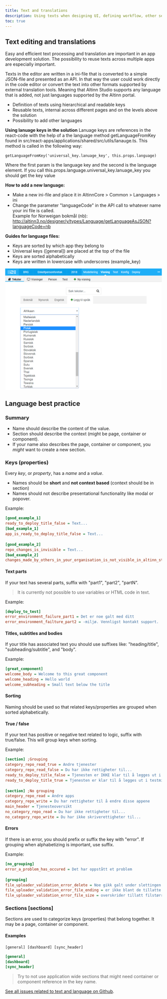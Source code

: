 ```yaml
---
title: Text and translations
description: Using texts when designing UI, defining workflow, other settings, deploy, and more.
toc: true
---
```


## Text editing and translations

Easy and efficient text processing and translation are important in an app development solution. The possibility to reuse texts across
multiple apps are especially important.

Texts in the editor are written in a ini-file that is converted to a simple JSON-file and presented as an API. In that way
the user could work directly in the code editor or convert the text into other formats supported by external translation tools. 
Meaning that Altinn Studio supports any language that is added, not just languages supported by the Altinn portal.

- Definition of texts using hierarchical and readable keys
- Reusable texts, internal across different pages and on the levels above the solution
- Possibility to add other languages

**Using lanuage keys in the solution**
Lanuage keys are references in the react-code with the help of a the language method getLanguageFromKey found in src/react-apps/applications/shared/src/utils/lanauge.ts. 
This method is called in the following way: 

```
getLanguageFromKey('universal_key.lanuage_key', this.props.language)
```
Where the first param is the language key and the second is the language element. If you call this.props.language.universal_key.lanuage_key you should get the key value

**How to add a new language:**

- Make a new ini-file and place it in AltinnCore > Common > Languages > ini
- Change the parameter "languageCode" in the  API call to whatever name your ini file is called. <br/>
    Example for Norweigan bokmål (nb): <br/>
    http://altinn3.no/designer/y/types/Language/getLanguageAsJSON?languageCode=nb

**Guides for language files:**

- Keys are sorted by which app they belong to
- Universal keys ([general]) are placed at the top of the file
- Keys are sorted alphabetically
- Keys are written in lowercase with underscores (example_key)

![Editor for oversetting av tekster](oversetting.png?width=1000 "Editor for oversetting av tekster")

## Language best practice

### Summary

- Name should describe the content of the value.
- Section should describe the context (might be page, container or component).
- If your name also describes the page, container or component, you *might* want to create a new section.

### Keys (properties)

Every *key*, or *property*, has a *name* and a *value*.

- Names should be **short** and **not context based** (context should be in section)
- Names should not describe presentational functionality like modal or popover.

Example:

```ini
[good_example_1]
ready_to_deploy_title_false = Text...
[bad_example_1]
app_is_ready_to_deploy_title_false = Text...

[good_example_2]
repo_changes_is_invisible = Text...
[bad_example_2]
changes_made_by_others_in_your_organisation_is_not_visible_in_altinn_studio = Text...
```

#### Text parts

If your text has several parts, suffix with "part1", "part2", "partN".

> It is currently not possible to use variables or HTML code in text.

Example:

```ini
[deploy_to_test]
error_environment_failure_part1 = Det er noe galt med ditt
error_environment_failture_part2 = -miljø. Vennligst kontakt support.
```

#### Titles, subtitles and bodies

If your title has associated text you should use suffixes like: "heading/title", "subheading/subtitle", and "body".

Example:

```ini
[great_component]
welcome_body = Welcome to this great component
welcome_heading = Hello world
welcome_subheading = Small text below the title
```

#### Sorting

Naming should be used so that related keys/properties are grouped when sorted alphabetically.

#### True / false

If your text has positive or negative text related to logic, suffix with true/false. This will group keys when sorting.

Example:

```ini
[section] ;Grouping
category_repo_read_true = Andre tjenester
category_repo_read_false = Du har ikke rettigheter til...
ready_to_deploy_title_false = Tjenesten er IKKE klar til å legges ut i testmiljø
ready_to_deploy_title_true = Tjenesten er klar til å legges ut i testmiljø

[section] ;No grouping
category_repo_read = Andre apps
category_repo_write = Du har rettigheter til å endre disse appene
main_header = Tjenesteoversikt
no_category_repo_read = Du har ikke rettigheter til...
no_category_repo_write = Du har ikke skriverettigheter til...
```

#### Errors

If there is an error, you should prefix or suffix the key with "error". If grouping when alphabetizing is important, use suffix.

Example:

```ini
[no_grouping]
error_a_problem_has_occured = Det har oppstått et problem

[grouping]
file_uploader_validation_error_delete = Noe gikk galt under slettingen av filen, prøv igjen senere.
file_uploader_validation_error_file_ending = er ikke blant de tillatte filtypene.
file_uploader_validation_error_file_size = overskrider tillatt filstørrelse.
```

### Sections [sections]

Sections are used to categorize keys (properties) that belong together. It may be a page, container or component.

#### Examples

``[general] [dashboard] [sync_header]``

```ini
[general]
[dashboard]
[sync_header]
```

> Try to not use application wide sections that might need container or component reference in the key name.



[See all issues related to text and language on Github](https://github.com/Altinn/altinn-studio/labels/area%2Flanguage).